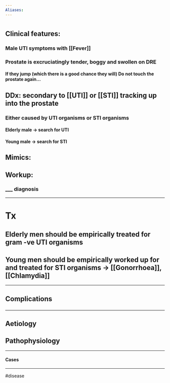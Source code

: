 ```yaml
---
Aliases:
---
```

# 
## Clinical features:
### Male UTI symptoms with [[Fever]]
### Prostate is excruciatingly tender, boggy and swollen on DRE
#### If they jump (which there is a good chance they will) Do not touch the prostate again...
## DDx: secondary to [[UTI]] or [[STI]] tracking up into the prostate
### Either caused by UTI organisms or STI organisms
#### Elderly male -> search for UTI
#### Young male -> search for STI
## Mimics:
###
## Workup:
### ___ diagnosis
---
# Tx
## Elderly men should be empirically treated for gram -ve UTI organisms
## Young men should be empirically worked up for and treated for STI organisms -> [[Gonorrhoea]], [[Chlamydia]]
---
## Complications
###

---
## Aetiology
## Pathophysiology

---
#### Cases


---
#disease 